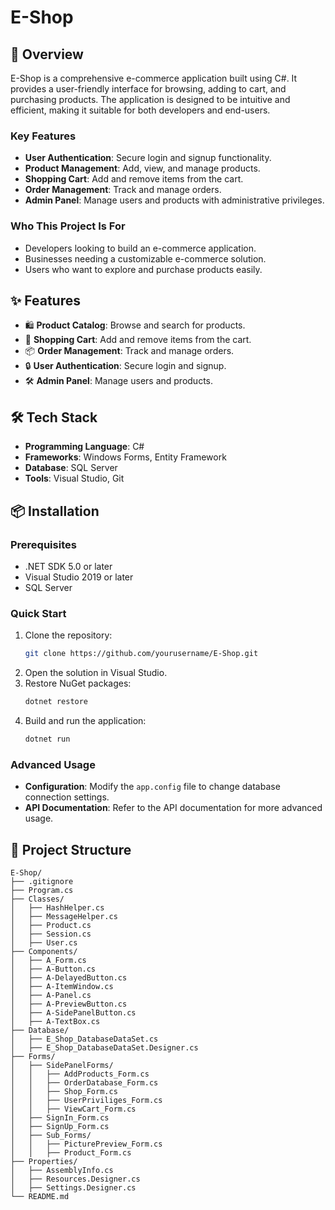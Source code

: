 # E-Shop

## 🚀 Overview
E-Shop is a comprehensive e-commerce application built using C#. It provides a user-friendly interface for browsing, adding to cart, and purchasing products. The application is designed to be intuitive and efficient, making it suitable for both developers and end-users.

### Key Features
- **User Authentication**: Secure login and signup functionality.
- **Product Management**: Add, view, and manage products.
- **Shopping Cart**: Add and remove items from the cart.
- **Order Management**: Track and manage orders.
- **Admin Panel**: Manage users and products with administrative privileges.

### Who This Project Is For
- Developers looking to build an e-commerce application.
- Businesses needing a customizable e-commerce solution.
- Users who want to explore and purchase products easily.

## ✨ Features
- 🛍️ **Product Catalog**: Browse and search for products.
- 💸 **Shopping Cart**: Add and remove items from the cart.
- 📦 **Order Management**: Track and manage orders.
- 🔒 **User Authentication**: Secure login and signup.
- 🛠️ **Admin Panel**: Manage users and products.

## 🛠️ Tech Stack
- **Programming Language**: C#
- **Frameworks**: Windows Forms, Entity Framework
- **Database**: SQL Server
- **Tools**: Visual Studio, Git

## 📦 Installation

### Prerequisites
- .NET SDK 5.0 or later
- Visual Studio 2019 or later
- SQL Server

### Quick Start
1. Clone the repository:
    ```bash
    git clone https://github.com/yourusername/E-Shop.git
    ```
2. Open the solution in Visual Studio.
3. Restore NuGet packages:
    ```bash
    dotnet restore
    ```
4. Build and run the application:
    ```bash
    dotnet run
    ```

### Advanced Usage
- **Configuration**: Modify the `app.config` file to change database connection settings.
- **API Documentation**: Refer to the API documentation for more advanced usage.

## 📁 Project Structure
```
E-Shop/
├── .gitignore
├── Program.cs
├── Classes/
│   ├── HashHelper.cs
│   ├── MessageHelper.cs
│   ├── Product.cs
│   ├── Session.cs
│   ├── User.cs
├── Components/
│   ├── A_Form.cs
│   ├── A-Button.cs
│   ├── A-DelayedButton.cs
│   ├── A-ItemWindow.cs
│   ├── A-Panel.cs
│   ├── A-PreviewButton.cs
│   ├── A-SidePanelButton.cs
│   ├── A-TextBox.cs
├── Database/
│   ├── E_Shop_DatabaseDataSet.cs
│   ├── E_Shop_DatabaseDataSet.Designer.cs
├── Forms/
│   ├── SidePanelForms/
│   │   ├── AddProducts_Form.cs
│   │   ├── OrderDatabase_Form.cs
│   │   ├── Shop_Form.cs
│   │   ├── UserPriviliges_Form.cs
│   │   ├── ViewCart_Form.cs
│   ├── SignIn_Form.cs
│   ├── SignUp_Form.cs
│   ├── Sub_Forms/
│   │   ├── PicturePreview_Form.cs
│   │   ├── Product_Form.cs
├── Properties/
│   ├── AssemblyInfo.cs
│   ├── Resources.Designer.cs
│   ├── Settings.Designer.cs
└── README.md
```
